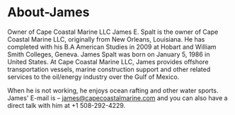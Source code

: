 # About-James
Owner of Cape Coastal Marine LLC
James E. Spalt is the owner of Cape Coastal Marine LLC, originally from New Orleans, Louisiana. He has completed with his B.A American Studies in 2009 at Hobart and William Smith Colleges, Geneva. James Spalt was born on January 5, 1986 in United States. At Cape Coastal Marine LLC, James  provides offshore transportation vessels, marine construction support and other related services to the oil/energy industry over the Gulf of Mexico.

When he is not working, he enjoys ocean rafting and other water sports. James' E-mail is – james@capecoastalmarine.com and you can also have a direct talk with him at +1 508-292-4229.
